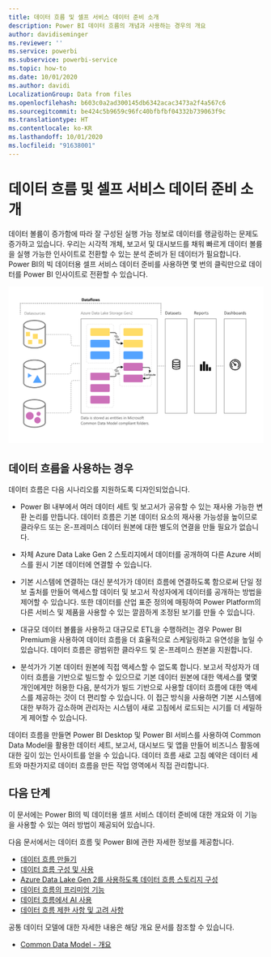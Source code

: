 ```yaml
---
title: 데이터 흐름 및 셀프 서비스 데이터 준비 소개
description: Power BI 데이터 흐름의 개념과 사용하는 경우의 개요
author: davidiseminger
ms.reviewer: ''
ms.service: powerbi
ms.subservice: powerbi-service
ms.topic: how-to
ms.date: 10/01/2020
ms.author: davidi
LocalizationGroup: Data from files
ms.openlocfilehash: b603c0a2ad300145db6342acac3473a2f4a567c6
ms.sourcegitcommit: be424c5b9659c96fc40bfbfbf04332b739063f9c
ms.translationtype: HT
ms.contentlocale: ko-KR
ms.lasthandoff: 10/01/2020
ms.locfileid: "91638001"
---
```

# <a name="introduction-to-dataflows-and-self-service-data-prep"></a>데이터 흐름 및 셀프 서비스 데이터 준비 소개

데이터 볼륨이 증가함에 따라 잘 구성된 실행 가능 정보로 데이터를 랭글링하는 문제도 증가하고 있습니다. 우리는 시각적 개체, 보고서 및 대시보드를 채워 빠르게 데이터 볼륨을 실행 가능한 인사이트로 전환할 수 있는 분석 준비가 된 데이터가 필요합니다. Power BI의 빅 데이터용 셀프 서비스 데이터 준비를 사용하면 몇 번의 클릭만으로 데이터를 Power BI 인사이트로 전환할 수 있습니다.

![데이터 흐름](media/dataflows-introduction-self-service-flow.png)

## <a name="when-to-use-dataflows"></a>데이터 흐름을 사용하는 경우

데이터 흐름은 다음 시나리오를 지원하도록 디자인되었습니다.

* Power BI 내부에서 여러 데이터 세트 및 보고서가 공유할 수 있는 재사용 가능한 변환 논리를 만듭니다. 데이터 흐름은 기본 데이터 요소의 재사용 가능성을 높이므로 클라우드 또는 온-프레미스 데이터 원본에 대한 별도의 연결을 만들 필요가 없습니다.

* 자체 Azure Data Lake Gen 2 스토리지에서 데이터를 공개하여 다른 Azure 서비스를 원시 기본 데이터에 연결할 수 있습니다.

* 기본 시스템에 연결하는 대신 분석가가 데이터 흐름에 연결하도록 함으로써 단일 정보 출처를 만들어 액세스할 데이터 및 보고서 작성자에게 데이터를 공개하는 방법을 제어할 수 있습니다. 또한 데이터를 산업 표준 정의에 매핑하여 Power Platform의 다른 서비스 및 제품을 사용할 수 있는 깔끔하게 조정된 보기를 만들 수 있습니다.

* 대규모 데이터 볼륨을 사용하고 대규모로 ETL을 수행하려는 경우 Power BI Premium을 사용하여 데이터 흐름을 더 효율적으로 스케일링하고 유연성을 높일 수 있습니다. 데이터 흐름은 광범위한 클라우드 및 온-프레미스 원본을 지원합니다. 

* 분석가가 기본 데이터 원본에 직접 액세스할 수 없도록 합니다. 보고서 작성자가 데이터 흐름을 기반으로 빌드할 수 있으므로 기본 데이터 원본에 대한 액세스를 몇몇 개인에게만 허용한 다음, 분석가가 빌드 기반으로 사용할 데이터 흐름에 대한 액세스를 제공하는 것이 더 편리할 수 있습니다. 이 접근 방식을 사용하면 기본 시스템에 대한 부하가 감소하며 관리자는 시스템이 새로 고침에서 로드되는 시기를 더 세밀하게 제어할 수 있습니다.

데이터 흐름을 만들면 Power BI Desktop 및 Power BI 서비스를 사용하여 Common Data Model을 활용한 데이터 세트, 보고서, 대시보드 및 앱을 만들어 비즈니스 활동에 대한 깊이 있는 인사이트를 얻을 수 있습니다. 데이터 흐름 새로 고침 예약은 데이터 세트와 마찬가지로 데이터 흐름을 만든 작업 영역에서 직접 관리합니다.

## <a name="next-steps"></a>다음 단계
이 문서에는 Power BI의 빅 데이터용 셀프 서비스 데이터 준비에 대한 개요와 이 기능을 사용할 수 있는 여러 방법이 제공되어 있습니다. 

다음 문서에서는 데이터 흐름 및 Power BI에 관한 자세한 정보를 제공합니다.

* [데이터 흐름 만들기](dataflows-create.md)
* [데이터 흐름 구성 및 사용](dataflows-configure-consume.md)
* [Azure Data Lake Gen 2를 사용하도록 데이터 흐름 스토리지 구성](dataflows-azure-data-lake-storage-integration.md)
* [데이터 흐름의 프리미엄 기능](dataflows-premium-features.md)
* [데이터 흐름에서 AI 사용](dataflows-machine-learning-integration.md)
* [데이터 흐름 제한 사항 및 고려 사항](dataflows-features-limitations.md)


공통 데이터 모델에 대한 자세한 내용은 해당 개요 문서를 참조할 수 있습니다.
* [Common Data Model - 개요](https://docs.microsoft.com/powerapps/common-data-model/overview)
